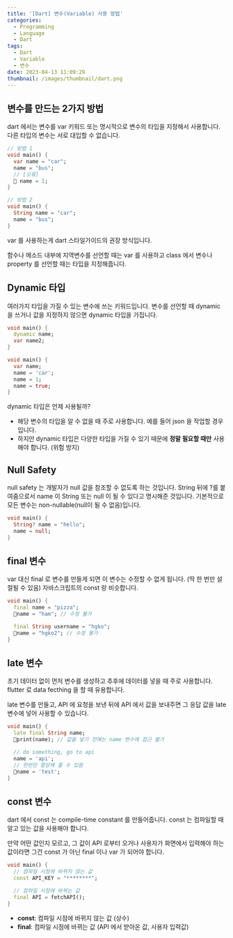 ```yaml
---
title: '[Dart] 변수(Variable) 사용 방법'
categories:
  - Programming
  - Language
  - Dart
tags:
  - Dart
  - Variable
  - 변수
date: 2023-04-13 11:09:29
thumbnail: /images/thumbnail/dart.png
---
```


## 변수를 만드는 2가지 방법

dart 에서는 변수를 var 키워드 또는 명시적으로 변수의 타입을 지정해서 사용합니다. 다른 타입의 변수는 서로 대입할 수 없습니다.

```dart
// 방법 1
void main() {
  var name = "car";
  name = "bus";
  // [오류]
  🚫 name = 1;
}
```

```dart
// 방법 2
void main() {
  String name = "car";
  name = "bus";
}
```

var 를 사용하는게 dart 스타일가이드의 권장 방식입니다.

함수나 메소드 내부에 지역변수를 선언할 때는 var 를 사용하고 class 에서 변수나 property 를 선언할 때는 타입을 지정해줍니다.

## Dynamic 타입

여러가지 타입을 가질 수 있는 변수에 쓰는 키워드입니다. 변수를 선언할 때 dynamic 을 쓰거나 값을 지정하지 않으면 dynamic 타입을 가집니다.

```dart
void main() {
  dynamic name;
  var name2;
}
```

```dart
void main() {
  var name;
  name = 'car';
  name = 1;
  name = true;
}
```

dynamic 타입은 언제 사용될까?

- 해당 변수의 타입을 알 수 없을 때 주로 사용합니다. 예를 들어 json 을 작업할 경우입니다.
- 하지만 dynamic 타입은 다양한 타입을 가질 수 있기 때문에 **정말 필요할 때만** 사용해야 합니다. (위험 방지)

## Null Safety

null safety 는 개발자가 null 값을 참조할 수 없도록 하는 것입니다.
String 뒤에 ?를 붙여줌으로서 name 이 String 또는 null 이 될 수 있다고 명시해준 것입니다. 기본적으로 모든 변수는 non-nullable(null이 될 수 없음)입니다.

```dart
void main() {
  String? name = "hello";
  name = null;
}
```

## final 변수

var 대신 final 로 변수를 만들게 되면 이 변수는 수정할 수 없게 됩니다. (딱 한 번만 설절될 수 있음) 자바스크립트의 const 랑 비슷합니다.

```dart
void main() {
  final name = "pizza";
  🚫name = "ham"; // 수정 불가

  final String username = "hgko";
  🚫name = "hgko2"; // 수정 불가
}
```

## late 변수

초기 데이터 없이 먼저 변수를 생성하고 추후에 데이터를 넣을 때 주로 사용합니다. flutter 로 data fecthing 을 할 때 유용합니다.

late 변수를 만들고, API 에 요청을 보낸 뒤에 API 에서 값을 보내주면 그 응답 값을 late 변수에 넣어 사용할 수 있습니다.

```dart
void main() {
  late final String name;
  🚫print(name); // 값을 넣기 전에는 name 변수에 접근 불가

  // do something, go to api
  name = 'api';
  // 한번만 할당해 줄 수 있음
  🚫name = 'test';
}
```

## const 변수

dart 에서 const 는 compile-time constant 를 만들어줍니다. const 는 컴파일할 때 알고 있는 값을 사용해야 합니다.

만약 어떤 값인지 모르고, 그 값이 API 로부터 오거나 사용자가 화면에서 입력해야 하는 값이라면 그건 const 가 아닌 final 이나 var 가 되어야 합니다.

```dart
void main() {
  // 컴파일 시점에 바뀌지 않는 값
  const API_KEY = "********";

  // 컴파일 시점에 바뀌는 값
  final API = fetchAPI();
}
```

- **const**: 컴파일 시점에 바뀌지 않는 값 (상수)
- **final**: 컴파일 시점에 바뀌는 값 (API 에서 받아온 값, 사용자 입력값)
